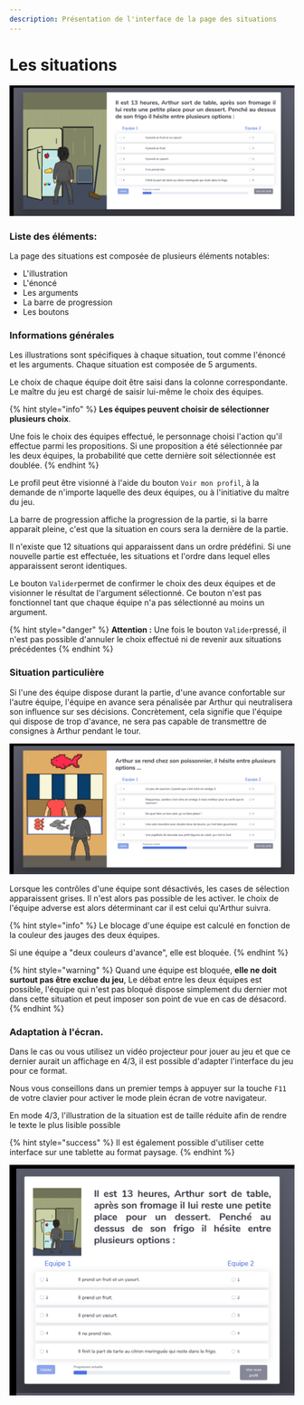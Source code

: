 ```yaml
---
description: Présentation de l'interface de la page des situations
---
```


# Les situations

![La page de situation.](../.gitbook/assets/image%20%2813%29.png)

### Liste des éléments:

La page des situations est composée de plusieurs éléments notables:

* L'illustration
* L'énoncé
* Les arguments
* La barre de progression
* Les boutons

### Informations générales

Les illustrations sont spécifiques à chaque situation, tout comme l'énoncé et les arguments. Chaque situation est composée de 5 arguments.

Le choix de chaque équipe doit être saisi dans la colonne correspondante. Le maître du jeu est chargé de saisir lui-même le choix des équipes. 

{% hint style="info" %}
**Les équipes peuvent choisir de sélectionner plusieurs choix**. 

Une fois le choix des équipes effectué, le personnage choisi l'action qu'il effectue parmi les propositions. Si une proposition a été sélectionnée par les deux équipes, la probabilité que cette dernière soit sélectionnée est doublée. 
{% endhint %}

Le profil peut être visionné à l'aide du bouton `Voir mon profil`, à la demande de n'importe laquelle des deux équipes, ou à l'initiative du maître du jeu.

La barre de progression affiche la progression de la partie, si la barre apparait pleine, c'est que la situation en cours sera la dernière de la partie.

Il n'existe que 12 situations qui apparaissent dans un ordre prédéfini. Si une nouvelle partie est effectuée, les situations et l'ordre dans lequel elles apparaissent seront identiques.

Le bouton `Valider`permet de confirmer le choix des deux équipes et de visionner le résultat de l'argument sélectionné. Ce bouton n'est pas fonctionnel tant que chaque équipe n'a pas sélectionné au moins un argument.

{% hint style="danger" %}
**Attention :** Une fois le bouton `Valider`pressé, il n'est pas possible d'annuler le choix effectué ni de revenir aux situations précédentes
{% endhint %}

### Situation particulière

Si l'une des équipe dispose durant la partie, d'une avance confortable sur l'autre équipe, l'équipe en avance sera pénalisée par Arthur qui neutralisera son influence sur ses décisions. Concrètement, cela signifie que l'équipe qui dispose de trop d'avance, ne sera pas capable de transmettre de consignes à Arthur pendant le tour.

![Exemple de contr&#xF4;le d&#xE9;sactiv&#xE9;s pour une &#xE9;quipe.](../.gitbook/assets/image%20%283%29.png)

Lorsque les contrôles d'une équipe sont désactivés, les cases de sélection apparaissent grises. Il n'est alors pas possible de les activer. le choix de l'équipe adverse est alors déterminant car il est celui qu'Arthur suivra.

{% hint style="info" %}
Le blocage d'une équipe est calculé en fonction de la couleur des jauges des deux équipes.

Si une équipe a "deux couleurs d'avance", elle est bloquée.
{% endhint %}

{% hint style="warning" %}
Quand une équipe est bloquée, **elle ne doit surtout pas être exclue du jeu**, Le débat entre les deux équipes est possible, l'équipe qui n'est pas bloqué dispose simplement du dernier mot dans cette situation et peut imposer son point de vue en cas de désacord.
{% endhint %}

### Adaptation à l'écran.

Dans le cas ou vous utilisez un vidéo projecteur pour jouer au jeu et que ce dernier aurait un affichage en 4/3, il est possible d'adapter l'interface du jeu pour ce format.

Nous vous conseillons dans un premier temps à appuyer sur la touche `F11` de votre clavier pour activer le mode plein écran de votre navigateur.

En mode 4/3, l'illustration de la situation est de taille réduite afin de rendre le texte le plus lisible possible

{% hint style="success" %}
Il est également possible d'utiliser cette interface sur une tablette au format paysage. 
{% endhint %}

![exemple de l&apos;affichage d&apos;une situation au format 4/3](../.gitbook/assets/image%20%286%29.png)



